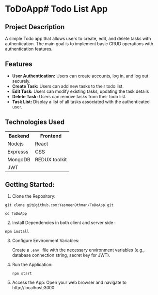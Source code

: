 # ToDoApp# Todo List App
## Project Description
A simple Todo app that allows users to create, edit, and delete tasks with authentication. The main goal is to implement basic CRUD operations with authentication features.

## Features
- **User Authentication:** Users can create accounts, log in, and log out securely.
- **Create Task:** Users can add new tasks to their todo list.
- **Edit Task:** Users can modify existing tasks, updating the task details
- **Delete Task:** Users can remove tasks from their todo list.
- **Task List:** Display a list of all tasks associated with the authenticated user.

## Technologies Used
<table>
  <tr>
    <th>Backend</th>
    <th>Frontend</th>
  </tr>
  <tr>
    <td>Nodejs</td>
    <td>React</td>
  </tr>
  <tr>
    <td>Expresss</td>
    <td>CSS</td>
  </tr>
  <tr>
    <td>MongoDB</td>
    <td>REDUX toolkit</td>
  </tr>
  <tr>
     <td>JWT</td>
  
  </tr>
</table>

## Getting Started:

1. Clone the Repository:

```git clone git@github.com:YasmeenOthman/ToDoApp.git```

```cd ToDoApp```

2. Install Dependencies in both client and server side :

``` npm install ``` 

3. Configure Environment Variables:
   
   Create a ```.env ``` file with the necessary environment variables (e.g., database connection string, secret key for JWT).
   
5. Run the Application:
   
   ```npm start```

6. Access the App:
Open your web browser and navigate to http://localhost:3000 
   
